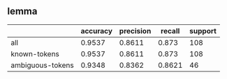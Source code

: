 
## lemma

|                  | accuracy | precision | recall | support |
|------------------|----------|-----------|--------|---------|
| all              | 0.9537   | 0.8611    | 0.873  | 108     |
| known-tokens     | 0.9537   | 0.8611    | 0.873  | 108     |
| ambiguous-tokens | 0.9348   | 0.8362    | 0.8621 | 46      |

